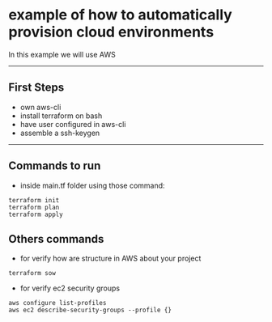 # example of how to automatically provision cloud environments

In this example we will use AWS

------------------------

## First Steps

- own aws-cli
- install terraform on bash
- have user configured in aws-cli
- assemble a ssh-keygen 

------------------------

## Commands to run

- inside main.tf folder using those command:
```
terraform init
terraform plan
terraform apply
```

## Others commands

- for verify how are structure in AWS about your project
```
terraform sow
```

- for verify ec2 security groups
```
aws configure list-profiles
aws ec2 describe-security-groups --profile {}
```
